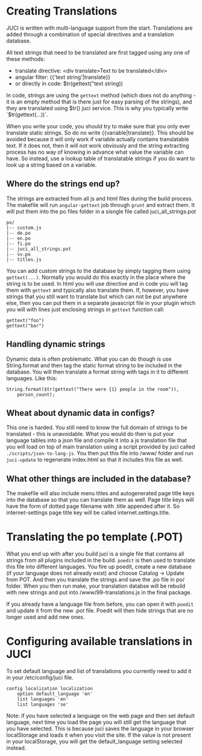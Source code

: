 Creating Translations
=====================

JUCI is written with multi-language support from the start. Translations are
added through a combination of special directives and a translation database.

All text strings that need to be translated are first tagged using any one of
these methods: 

* translate directive: \<div translate\>Text to be translated\</div\>
* angular filter: {{'text string'|translate}}
* or directly in code: $tr(gettext("text string))

In code, strings are <tagged> using the `gettext` method (which does not do
anything - it is an empty method that is there just for easy parsing of the
strings), and they are translated using $tr() juci service. This is why you
typically write `$tr(gettext(...))`. 

When you write your code, you should try to make sure that you only ever
translate static strings. So do no write {{variable|translate}}. This should be
avoided because it will only work if variable actually contains translatable
text. If it does not, then it will not work obviously and the string extracting
process has no way of knowing in advance what value the variable can have. So
instead, use a lookup table of translatable strings if you do want to look up a
string based on a variable. 

Where do the strings end up? 
---------------------------

The strings are extracted from all js and html files during the build process.
The makefile will run `angular-gettext` job through `grunt` and extract them. It
will put them into the po files folder in a sisngle file called juci_all_strings.pot

	po/
	|-- custom.js
	|-- de.po
	|-- en.po
	|-- fi.po
	|-- juci_all_strings.pot
	|-- sv.po
	|-- titles.js

You can add custom strings to the database by simply tagging them using
`gettext(...)`. Normally you would do this exactly in the place where the string
is to be used. In html you will use <translate> directive and in code you will
tag them with `gettext` and typically also translate them. If, however, you have
strings that you still want to translate but which can not be put anywhere
else, then you can put them in a separate javascript file in your plugin which
you will with lines just enclosing strings in `gettext` function call: 

	gettext("foo")
	gettext("bar") 

Handling dynamic strings
------------------------

Dynamic data is often problematic. What you can do though is use String.format
and then tag the static format string to be included in the database. You will
then translate a format string with tags in it to different languages. Like
this: 

	String.format($tr(gettext("There were {1} people in the room")), 
		person_count); 

Wheat about dynamic data in configs? 
------------------------------------

This one is harded. You still need to know the full domain of strings to be
translated - this is unavoidable. What you would do then is put your language
tables into a json file and compile it into a js translation file that you will
load on top of main translation using a script provided by juci called
`./scripts/json-to-lang-js`. You then put this file into /www/ folder and run
`juci-update` to regenerate index.html so that it includes this file as well. 

What other things are included in the database? 
-----------------------------------------------

The makefile will also include menu titles and autogenerated page title keys
into the database so that you can translate them as well. Page title keys will
have the form of dotted page filename with .title appended after it. So
internet-settings page title key will be called internet.settings.title. 

Translating the po template (.POT)  
==================================

What you end up with after you build juci is a single file that contains all
strings from all plugins included in the build. `poedit` is then used to
translate this file into different languages. You fire up poedit, create a new
database (if your language does not already exist) and choose Catalog -\>
Update from POT. And then you translate the strings and save the .po file in
po/ folder. When you then run make, your translation databse will be rebuild
with new strings and put into /www/99-translations.js in the final package. 

If you already have a language file from before, you can open it with `poedit`
and update it from the new .pot file. Poedit will then hide strings that are no
longer used and add new ones. 

Configuring available translations in JUCI
==========================================

To set default language and list of translations you currently need to add it
in your /etc/config/juci file. 

	config localization localization
		option default_language 'en'
		list languages 'en'
		list languages 'se'

Note: if you have selected a language on the web page and then set default
language, next time you load the page you will still get the language that you
have selected. This is because juci saves the language in your browser
localStorage and loads it when you visit the site. If the value is not present
in your localStorage, you will get the default_language setting selected
instead. 


